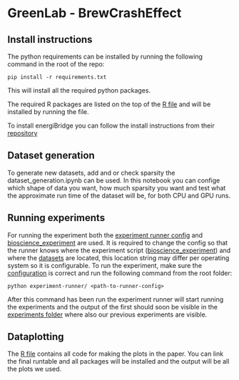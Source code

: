 # GreenLab - BrewCrashEffect

## Install instructions
The python requirements can be installed by running the following command in the root of the repo:
```
pip install -r requirements.txt
```
This will install all the required python packages.  
  
The required R packages are listed on the top of the [R file](./DataManipulation.R) and will be installed by running the file.


To install energiBridge you can follow the install instructions from their [repository](https://github.com/tdurieux/EnergiBridge)

## Dataset generation
To generate new datasets, add and or check sparsity the dataset_generation.ipynb can be used. In this notebook you can confige which shape of data you want, how much sparsity you want and test what the approximate run time of the dataset will be, for both CPU and GPU runs.

## Running experiments
For running the experiment both the [experiment runner config](./RunnerConfig.py) and [bioscience_experiment](./bioscience_experiment.py) are used. It is required to change the config so that the runner knows where the experiment script ([bioscience_experiment](./bioscience_experiment.py)) and where the [datasets](./data/) are located, this location string may differ per operating system so it is configurable. To run the experiment, make sure the [configuration](./RunnerConfig.py) is correct and run the following command from the root folder:

```
python experiment-runner/ <path-to-runner-config>
```

After this command has been run the experiment runner will start running the experiments and the output of the first should soon be visible in the [experiments folder](./experiments/) where also our previous experiments are visible.

## Dataplotting
The [R file](./DataManipulation.R) contains all code for making the plots in the paper. You can link the final runtable and all packages will be installed and the output will be all the plots we used. 